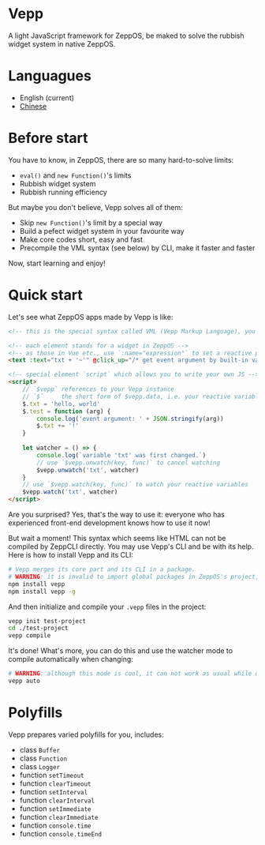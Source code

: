 # Vepp
A light JavaScript framework for ZeppOS, be maked to solve the rubbish widget system in native ZeppOS.

# Languagues
- English (current)
- [Chinese](https://github.com/jwhgzs/vepp/blob/master/README.chinese.md)

# Before start
You have to know, in ZeppOS, there are so many hard-to-solve limits:

- `eval()` and `new Function()`'s limits
- Rubbish widget system
- Rubbish running efficiency

But maybe you don't believe, Vepp solves all of them:

- Skip `new Function()`'s limit by a special way
- Build a pefect widget system in your favourite way
- Make core codes short, easy and fast
- Precompile the VML syntax (see below) by CLI, make it faster and faster

Now, start learning and enjoy!

# Quick start
Let's see what ZeppOS apps made by Vepp is like:

```html
<!-- this is the special syntax called VML (Vepp Markup Language), you can use it in `.vepp` suffixed files -->

<!-- each element stands for a widget in ZeppOS -->
<!-- as those in Vue etc., use `:name="expression"` to set a reactive property, `name="text"` to set a static stringify property, and `@name="statements"` to set an event -->
<text :text="txt + '~'" @click_up="/* get event argument by built-in variable `$arg` */ test($arg)"></text>

<!-- special element `script` which allows you to write your own JS -->
<script>
    // `$vepp` references to your Vepp instance
    // `$`     the short form of $vepp.data, i.e. your reactive variables
    $.txt = 'hello, world'
    $.test = function (arg) {
        console.log('event argument: ' + JSON.stringify(arg))
        $.txt += '!'
    }
	
    let watcher = () => {
        console.log(`variable 'txt' was first changed.`)
    	// use `$vepp.unwatch(key, func)` to cancel watching
        $vepp.unwatch('txt', watcher)
    }
    // use `$vepp.watch(key, func)` to watch your reactive variables
    $vepp.watch('txt', watcher)
</script>
```

Are you surprised? Yes, that's the way to use it: everyone who has experienced front-end development knows how to use it now!

But wait a moment! This syntax which seems like HTML can not be compiled by ZeppCLI directly. You may use Vepp's CLI and be with its help. Here is how to install Vepp and its CLI:

```bash
# Vepp merges its core part and its CLI in a package.
# WARNING: it is invalid to import global packages in ZeppOS's project, so you MUST do like this:
npm install vepp
npm install vepp -g
```

And then initialize and compile your `.vepp` files in the project:

```bash
vepp init test-project
cd ./test-project
vepp compile
```

It's done! What's more, you can do this and use the watcher mode to compile automatically when changing:

```bash
# WARNING: although this mode is cool, it can not work as usual while other file watchers are working (like ZeppCLI)
vepp auto
```

# Polyfills

Vepp prepares varied polyfills for you, includes:

- class `Buffer`
- class `Function`
- class `Logger`
- function `setTimeout`
- function `clearTimeout`
- function `setInterval`
- function `clearInterval`
- function `setImmediate`
- function `clearImmediate`
- function `console.time`
- function `console.timeEnd`